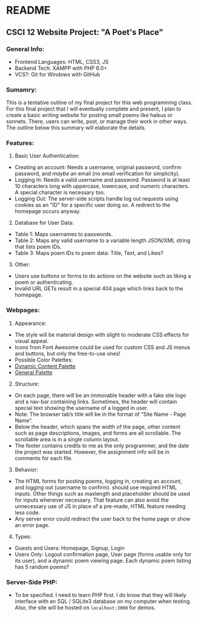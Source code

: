 # README
## CSCI 12 Website Project: "A Poet's Place"

### General Info:
 - Frontend Languages: HTML, CSS3, JS
 - Backend Tech: XAMPP with PHP 8.0+
 - VCS?: Git for Windows with GitHub

### Sumamry:
This is a tentative outline of my final project for this web programming class. For this final project that I will eventually complete and present, I plan to create a basic writing website for posting small poems like haikus or sonnets. There, users can write, post, or manage their work in other ways. The outline below this summary will elaborate the details.

### Features:
 1. Basic User Authentication:
  - Creating an account: Needs a username, original password, confirm password, and _maybe_ an email (no email verification for simplicity).
  - Logging In: Needs a valid username and password. Password is at least 10 characters long with uppercase, lowercase, and numeric characters. A special character is necessary too.
  - Logging Out: The server-side scripts handle log out requests using cookies as an "ID" for a specific user doing so. A redirect to the homepage occurs anyway.
 2. Database for User Data:
  - Table 1: Maps usernames to passwords.
  - Table 2: Maps any valid username to a variable length JSON/XML string that lists poem IDs.
  - Table 3: Maps poem IDs to poem data: Title, Text, and Likes?
 3. Other:
  - Users use buttons or forms to do actions on the website such as liking a poem or authenticating.
  - Invalid URL GETs result in a special 404 page which links back to the homepage.

### Webpages:
 1. Appearance:
  - The style will be material design with slight to moderate CSS effects for visual appeal.
  - Icons from Font Awesome could be used for custom CSS and JS menus and buttons, but only the free-to-use ones!
  - Possible Color Palettes:
   - [Dynamic Content Palette](https://colorpalettes.net/color-palette-2564/)
   - [General Palette](https://colorpalettes.net/color-palette-1960/)
 2. Structure:
  - On each page, there will be an immovable header with a fake site logo and a nav-bar containing links. Sometimes, the header will contain special text showing the username of a logged in user.
   - Note: The browser tab’s title will be in the format of “Site Name - Page Name”.
  - Below the header, which spans the width of the page, other content such as page descriptions, images, and forms are all scrollable. The scrollable area is in a single column layout.
  - The footer contains credits to me as the only programmer, and the date the project was started. However, the assignment info will be in comments for each file.
 3. Behavior:
  - The HTML forms for posting poems, logging in, creating an account, and logging out (username to confirm). should use required HTML inputs. Other things such as maxlength and placeholder should be used for inputs whenever necessary. That feature can also avoid the unnecessary use of JS in place of a pre-made, HTML feature needing less code.
  - Any server error could redirect the user back to the home page or show an error page.
 4. Types:
  - Guests and Users: Homepage, Signup, Login
  - Users Only: Logout confirmation page, User page (forms usable only for its user), and a dynamic poem viewing page. Each dynamic poem listing has 5 random poems?

### Server-Side PHP:
  - To be specified. I need to learn PHP first. I do know that they will likely interface with an SQL / SQLite3 database on my computer when testing. Also, the site will be hosted on `localhost:3000` for demos.
